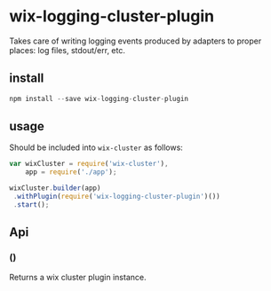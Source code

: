 # wix-logging-cluster-plugin

Takes care of writing logging events produced by adapters to proper places: log files, stdout/err, etc. 

## install

```js
npm install --save wix-logging-cluster-plugin
```

## usage

Should be included into `wix-cluster` as follows:

```js
var wixCluster = require('wix-cluster'),
    app = require('./app');

wixCluster.builder(app)
 .withPlugin(require('wix-logging-cluster-plugin')())
 .start();
```

## Api

### ()
Returns a wix cluster plugin instance.